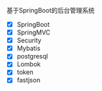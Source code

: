 基于SpringBoot的后台管理系统

- [x] SpringBoot
- [x] SpringMVC
- [x] Security
- [x] Mybatis
- [x] postgresql
- [x] Lombok
- [x] token
- [x] fastjson